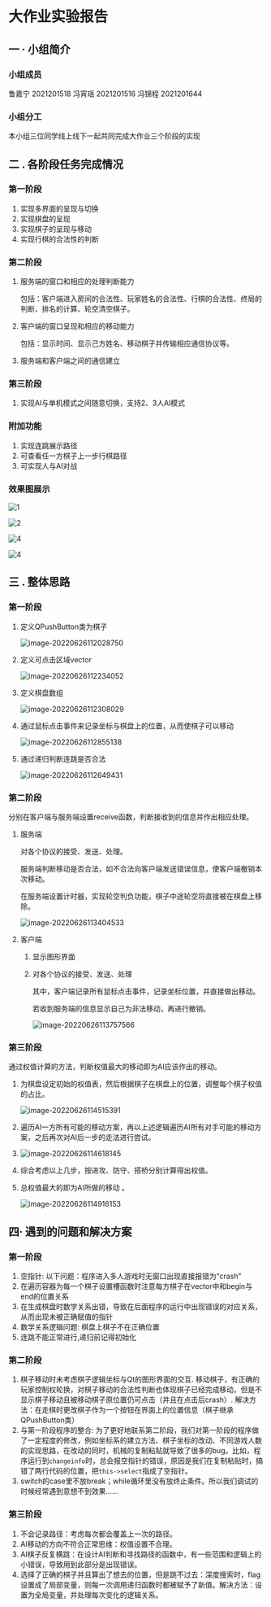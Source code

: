 # 大作业实验报告

## 一 · 小组简介

### 小组成员

鲁嘉宁 2021201518
        冯宵瑶 2021201516
        冯锦程 2021201644

### 小组分工

本小组三位同学线上线下一起共同完成大作业三个阶段的实现

## 二 . 各阶段任务完成情况

### 第一阶段

1. 实现多界面的呈现与切换
2. 实现棋盘的呈现
3. 实现棋子的呈现与移动
4. 实现行棋的合法性的判断

### 第二阶段

1. 服务端的窗口和相应的处理判断能力

   包括：客户端进入房间的合法性、玩家姓名的合法性、行棋的合法性、终局的判断、排名的计算、轮空清空棋子。

2. 客户端的窗口呈现和相应的移动能力

   包括：显示时间、显示己方姓名、移动棋子并传输相应通信协议等。

3. 服务端和客户端之间的通信建立

### 第三阶段

1. 实现AI与单机模式之间随意切换，支持2、3人AI模式

### 附加功能

1. 实现连跳展示路径
2. 可查看任一方棋子上一步行棋路径
3. 可实现人与AI对战

### 效果图展示

![1](\photo\1.png)

![2](\photo\2.png)

![4](\photo\4.png)

![4](\photo\4.png)

## 三 . 整体思路

### 第一阶段

1. 定义QPushButton类为棋子

   ![image-20220626112028750](\photo\image-20220626112028750.png)

2. 定义可点击区域vector

   ![image-20220626112234052](\photo\image-20220626112234052.png)

3. 定义棋盘数组

   ![image-20220626112308029](\photo\image-20220626112308029.png)

4. 通过鼠标点击事件来记录坐标与棋盘上的位置，从而使棋子可以移动

   ![image-20220626112855138](\photo\image-20220626112855138.png)

5. 通过递归判断连跳是否合法

   ![image-20220626112649431](\photo\image-20220626112649431.png)


### 第二阶段

分别在客户端与服务端设置receive函数，判断接收到的信息并作出相应处理。

1. 服务端

   对各个协议的接受、发送、处理。

   服务端判断移动是否合法，如不合法向客户端发送错误信息，使客户端撤销本次移动。

   在服务端设置计时器，实现轮空判负功能，棋子中途轮空将直接被在棋盘上移除。

   ![image-20220626113404533](\photo\image-20220626113404533.png)

2. 客户端

   1. 显示图形界面

   2. 对各个协议的接受、发送、处理

      其中，客户端记录所有鼠标点击事件，记录坐标位置，并直接做出移动。

      若收到服务端的信息显示自己为非法移动，再进行撤销。
      
      ![image-20220626113757566](\photo\image-20220626113757566.png)


### 第三阶段

 通过权值计算的方法，判断权值最大的移动即为AI应该作出的移动。

1. 为棋盘设定初始的权值表，然后根据棋子在棋盘上的位置，调整每个棋子权值的占比。

   ![image-20220626114515391](\photo\image-20220626114515391.png)

2. 遍历AI一方所有可能的移动方案，再以上述逻辑遍历AI所有对手可能的移动方案，之后再次对AI后一步的走法进行尝试。

3. ![image-20220626114618145](\photo\image-20220626114618145.png)

4. 综合考虑以上几步，按进攻、防守、搭桥分别计算得出权值。

5. 总权值最大的即为AI所做的移动  。

   ![image-20220626114916153](\photo\image-20220626114916153.png)

## 四· 遇到的问题和解决方案

### 第一阶段

1. 空指针: 以下问题：程序进入多人游戏时无窗口出现直接报错为“crash”
2. 在遍历容器为每一个棋子设置槽函数时注意每方棋子在vector中和begin与end的位置关系
3. 在生成棋盘时数学关系出错，导致在后面程序的运行中出现错误的对应关系，从而出现未被正确赋值的指针
4. 数学关系逻辑问题: 棋盘上棋子不在正确位置
5. 连跳不能正常进行,递归前记得初始化

### 第二阶段

1. 棋子移动时未考虑棋子逻辑坐标与Qt的图形界面的交互. 移动棋子，有正确的玩家控制权轮换，对棋子移动的合法性判断也体现棋子已经完成移动，但是不显示棋子移动且被移动棋子原位置仍可点击（并且在点击后crash）.  解决方法：在走棋时更改棋子作为一个按钮在界面上的位置信息（棋子继承QPushButton类）
2. 与第一阶段程序的整合: 为了更好地联系第二阶段，我们对第一阶段的程序做了一定程度的修改，例如坐标系的建立方法、棋子坐标的改动、不同游戏人数的实现思路，在改动的同时，机械的复制粘贴就导致了很多的bug。比如，程序运行到`changeinfo`时，总会报空指针的错误，原因是我们在复制粘贴时，搞错了两行代码的位置，把`this->select`指成了空指针。
3. switch的case里不放break；while循环里没有放终止条件。所以我们调试的时候经常遇到意想不到效果……

### 第三阶段

1.  不会记录路径：考虑每次都会覆盖上一次的路径。
2. AI移动的方向不符合正常思维：权值设置不合理。
3. AI棋子反复横跳：在设计AI判断和寻找路径的函数中，有一些范围和逻辑上的小错误，导致用到此部分是出现错误。
4. 选择了正确的棋子并且算出了想去的位置，但是跳不过去：深度搜索时，flag设置成了局部变量，则每一次调用递归函数时都被赋予了新值。解决方法：设置为全局变量，并处理每次变化的逻辑关系。



   

   

   

   

   

   

   

   

   

   

   

   

​    